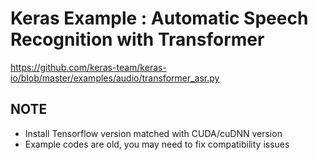 # Keras Example : Automatic Speech Recognition with Transformer

https://github.com/keras-team/keras-io/blob/master/examples/audio/transformer_asr.py

## NOTE   
+ Install Tensorflow version matched with CUDA/cuDNN version    
+ Example codes are old, you may need to fix compatibility issues   